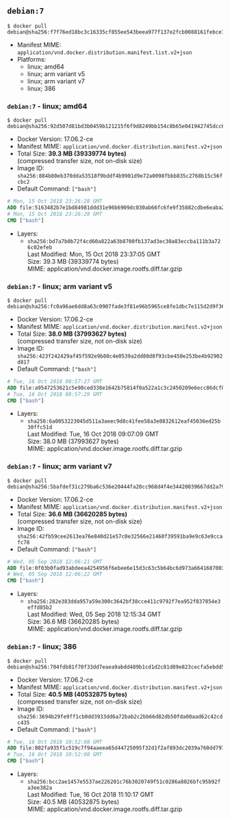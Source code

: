 ## `debian:7`

```console
$ docker pull debian@sha256:f7f76ed18bc3c16335cf855ee543beea977f137e2fcb0088161febce70cc892e
```

-	Manifest MIME: `application/vnd.docker.distribution.manifest.list.v2+json`
-	Platforms:
	-	linux; amd64
	-	linux; arm variant v5
	-	linux; arm variant v7
	-	linux; 386

### `debian:7` - linux; amd64

```console
$ docker pull debian@sha256:92d507d81bd3b0459b121215f6f9d8249bb154c8b65e041942745dcc6309a7b5
```

-	Docker Version: 17.06.2-ce
-	Manifest MIME: `application/vnd.docker.distribution.manifest.v2+json`
-	Total Size: **39.3 MB (39339774 bytes)**  
	(compressed transfer size, not on-disk size)
-	Image ID: `sha256:884b80eb370dda53518f9bddf4b9901d9e72a0098fbbb835c2768b15c56fcbc2`
-	Default Command: `["bash"]`

```dockerfile
# Mon, 15 Oct 2018 23:26:28 GMT
ADD file:5163482b7e1bd84981ddd31e96b6909dc030ab66fc6fe9f35882cdbe6eaba287 in / 
# Mon, 15 Oct 2018 23:26:28 GMT
CMD ["bash"]
```

-	Layers:
	-	`sha256:bd7a7b0b72f4cd60a822a63b8700fb137ad3ec30a83eccba111b3a726c02efeb`  
		Last Modified: Mon, 15 Oct 2018 23:37:05 GMT  
		Size: 39.3 MB (39339774 bytes)  
		MIME: application/vnd.docker.image.rootfs.diff.tar.gzip

### `debian:7` - linux; arm variant v5

```console
$ docker pull debian@sha256:fc0a96ae6dd8a63c0907fade3f81e96b5965ce8fe1dbc7e115d2d9f36effacd7
```

-	Docker Version: 17.06.2-ce
-	Manifest MIME: `application/vnd.docker.distribution.manifest.v2+json`
-	Total Size: **38.0 MB (37993627 bytes)**  
	(compressed transfer size, not on-disk size)
-	Image ID: `sha256:423f242429af45f592e9b80c4e0539a2dd80d8f93cbe450e253be4b92902d817`
-	Default Command: `["bash"]`

```dockerfile
# Tue, 16 Oct 2018 08:57:27 GMT
ADD file:a9547253621c5e98ced338e1642b75814f0a522a1c3c2450209e6ecc86dcf865 in / 
# Tue, 16 Oct 2018 08:57:29 GMT
CMD ["bash"]
```

-	Layers:
	-	`sha256:6a0053223045d511a3aeec9d8c41fee58a3e0832612eaf45036ed25b30ffc51d`  
		Last Modified: Tue, 16 Oct 2018 09:07:09 GMT  
		Size: 38.0 MB (37993627 bytes)  
		MIME: application/vnd.docker.image.rootfs.diff.tar.gzip

### `debian:7` - linux; arm variant v7

```console
$ docker pull debian@sha256:5bafdef31c279ba6c536e20444fa20cc968d4f4e34420039667dd2a79ef3c0d6
```

-	Docker Version: 17.06.2-ce
-	Manifest MIME: `application/vnd.docker.distribution.manifest.v2+json`
-	Total Size: **36.6 MB (36620285 bytes)**  
	(compressed transfer size, not on-disk size)
-	Image ID: `sha256:42fb59cee2613ea76e840d21e57c0e32566e21460f39591ba9e9c63e9ccafc78`
-	Default Command: `["bash"]`

```dockerfile
# Wed, 05 Sep 2018 12:06:21 GMT
ADD file:0f03b0fad93abdeea4254956f6ebee6e15d3c63c5b64bc6d973a664168700342 in / 
# Wed, 05 Sep 2018 12:06:22 GMT
CMD ["bash"]
```

-	Layers:
	-	`sha256:282e383dda957a59e300c3642bf38cce411c9792f7ea952f837854e3effd85b2`  
		Last Modified: Wed, 05 Sep 2018 12:15:34 GMT  
		Size: 36.6 MB (36620285 bytes)  
		MIME: application/vnd.docker.image.rootfs.diff.tar.gzip

### `debian:7` - linux; 386

```console
$ docker pull debian@sha256:704fdb81f70f33dd7eaea9abdd489b1cd1d2c81d89e823cecfa5ebdd556dc3f3
```

-	Docker Version: 17.06.2-ce
-	Manifest MIME: `application/vnd.docker.distribution.manifest.v2+json`
-	Total Size: **40.5 MB (40532875 bytes)**  
	(compressed transfer size, not on-disk size)
-	Image ID: `sha256:3694b29fe9ff1cb0dd3933dd6a72bab2c2bb66d82db50fda00aad62c42cdc435`
-	Default Command: `["bash"]`

```dockerfile
# Tue, 16 Oct 2018 10:52:08 GMT
ADD file:802fa935f1c519c7f94aaeea65d44725095f32d1f2af893dc2039a760dd79742 in / 
# Tue, 16 Oct 2018 10:52:08 GMT
CMD ["bash"]
```

-	Layers:
	-	`sha256:bcc2ae1457e5537ae226201c76b3020749f51c0286a8026bfc95b92fa3ee382a`  
		Last Modified: Tue, 16 Oct 2018 11:10:17 GMT  
		Size: 40.5 MB (40532875 bytes)  
		MIME: application/vnd.docker.image.rootfs.diff.tar.gzip
